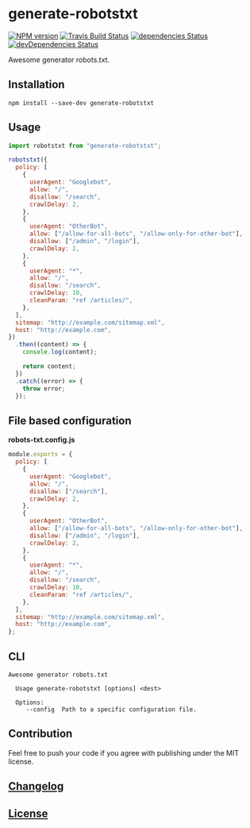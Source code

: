 # generate-robotstxt

[![NPM version](https://img.shields.io/npm/v/generate-robotstxt.svg)](https://www.npmjs.org/package/generate-robotstxt)
[![Travis Build Status](https://img.shields.io/travis/itgalaxy/generate-robotstxt/master.svg?label=build)](https://travis-ci.org/itgalaxy/generate-robotstxt)
[![dependencies Status](https://david-dm.org/itgalaxy/generate-robotstxt/status.svg)](https://david-dm.org/itgalaxy/generate-robotstxt)
[![devDependencies Status](https://david-dm.org/itgalaxy/generate-robotstxt/dev-status.svg)](https://david-dm.org/itgalaxy/generate-robotstxt?type=dev)

Awesome generator robots.txt.

## Installation

```shell
npm install --save-dev generate-robotstxt
```

## Usage

```js
import robotstxt from "generate-robotstxt";

robotstxt({
  policy: [
    {
      userAgent: "Googlebot",
      allow: "/",
      disallow: "/search",
      crawlDelay: 2,
    },
    {
      userAgent: "OtherBot",
      allow: ["/allow-for-all-bots", "/allow-only-for-other-bot"],
      disallow: ["/admin", "/login"],
      crawlDelay: 2,
    },
    {
      userAgent: "*",
      allow: "/",
      disallow: "/search",
      crawlDelay: 10,
      cleanParam: "ref /articles/",
    },
  ],
  sitemap: "http://example.com/sitemap.xml",
  host: "http://example.com",
})
  .then((content) => {
    console.log(content);

    return content;
  })
  .catch((error) => {
    throw error;
  });
```

## File based configuration

**robots-txt.config.js**

```js
module.exports = {
  policy: [
    {
      userAgent: "Googlebot",
      allow: "/",
      disallow: ["/search"],
      crawlDelay: 2,
    },
    {
      userAgent: "OtherBot",
      allow: ["/allow-for-all-bots", "/allow-only-for-other-bot"],
      disallow: ["/admin", "/login"],
      crawlDelay: 2,
    },
    {
      userAgent: "*",
      allow: "/",
      disallow: "/search",
      crawlDelay: 10,
      cleanParam: "ref /articles/",
    },
  ],
  sitemap: "http://example.com/sitemap.xml",
  host: "http://example.com",
};
```

## CLI

```shell
Awesome generator robots.txt

  Usage generate-robotstxt [options] <dest>

  Options:
     --config  Path to a specific configuration file.
```

## Contribution

Feel free to push your code if you agree with publishing under the MIT license.

## [Changelog](CHANGELOG.md)

## [License](LICENSE)
